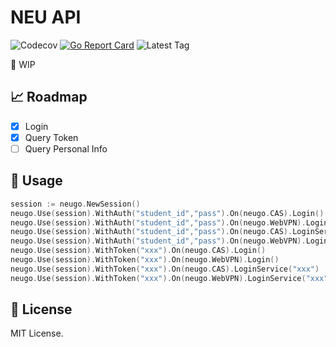 # NEU API

![Codecov](https://img.shields.io/codecov/c/github/neucn/neugo?style=flat-square)
[![Go Report Card](https://goreportcard.com/badge/github.com/neucn/neugo?style=flat-square)](https://goreportcard.com/report/github.com/neucn/neugo)
![Latest Tag](https://img.shields.io/github/v/tag/neucn/neugo?label=version&style=flat-square)

🚧 WIP

## 📈 Roadmap

- [x] Login
- [x] Query Token
- [ ] Query Personal Info

## 🎨 Usage

```go
session := neugo.NewSession()
neugo.Use(session).WithAuth("student_id","pass").On(neugo.CAS).Login()
neugo.Use(session).WithAuth("student_id","pass").On(neugo.WebVPN).Login()
neugo.Use(session).WithAuth("student_id","pass").On(neugo.CAS).LoginService("xxx")
neugo.Use(session).WithAuth("student_id","pass").On(neugo.WebVPN).LoginService("xxx")
neugo.Use(session).WithToken("xxx").On(neugo.CAS).Login()
neugo.Use(session).WithToken("xxx").On(neugo.WebVPN).Login()
neugo.Use(session).WithToken("xxx").On(neugo.CAS).LoginService("xxx")
neugo.Use(session).WithToken("xxx").On(neugo.WebVPN).LoginService("xxx")
```

## 📃 License

MIT License.